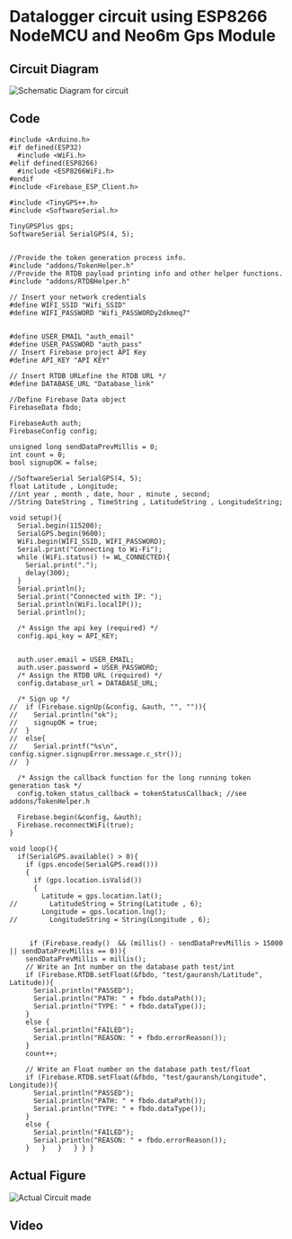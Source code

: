 # Datalogger circuit using ESP8266 NodeMCU and Neo6m Gps Module

## Circuit Diagram

![Schematic Diagram for circuit](~tt1190975/images/projects/DataLoggerCircuit.jpg)

## Code

    #include <Arduino.h>
    #if defined(ESP32)
      #include <WiFi.h>
    #elif defined(ESP8266)
      #include <ESP8266WiFi.h>
    #endif
    #include <Firebase_ESP_Client.h>

    #include <TinyGPS++.h>
    #include <SoftwareSerial.h>

    TinyGPSPlus gps;
    SoftwareSerial SerialGPS(4, 5);


    //Provide the token generation process info.
    #include "addons/TokenHelper.h"
    //Provide the RTDB payload printing info and other helper functions.
    #include "addons/RTDBHelper.h"

    // Insert your network credentials
    #define WIFI_SSID "Wifi_SSID"
    #define WIFI_PASSWORD "Wifi_PASSWORDy2dkmeq7"


    #define USER_EMAIL "auth_email"
    #define USER_PASSWORD "auth_pass"
    // Insert Firebase project API Key
    #define API_KEY "API KEY"

    // Insert RTDB URLefine the RTDB URL */
    #define DATABASE_URL "Database_link"

    //Define Firebase Data object
    FirebaseData fbdo;

    FirebaseAuth auth;
    FirebaseConfig config;

    unsigned long sendDataPrevMillis = 0;
    int count = 0;
    bool signupOK = false;

    //SoftwareSerial SerialGPS(4, 5);
    float Latitude , Longitude;
    //int year , month , date, hour , minute , second;
    //String DateString , TimeString , LatitudeString , LongitudeString;

    void setup(){
      Serial.begin(115200);
      SerialGPS.begin(9600);
      WiFi.begin(WIFI_SSID, WIFI_PASSWORD);
      Serial.print("Connecting to Wi-Fi");
      while (WiFi.status() != WL_CONNECTED){
        Serial.print(".");
        delay(300);
      }
      Serial.println();
      Serial.print("Connected with IP: ");
      Serial.println(WiFi.localIP());
      Serial.println();

      /* Assign the api key (required) */
      config.api_key = API_KEY;


      auth.user.email = USER_EMAIL;
      auth.user.password = USER_PASSWORD;
      /* Assign the RTDB URL (required) */
      config.database_url = DATABASE_URL;

      /* Sign up */
    //  if (Firebase.signUp(&config, &auth, "", "")){
    //    Serial.println("ok");
    //    signupOK = true;
    //  }
    //  else{
    //    Serial.printf("%s\n", config.signer.signupError.message.c_str());
    //  }

      /* Assign the callback function for the long running token generation task */
      config.token_status_callback = tokenStatusCallback; //see addons/TokenHelper.h

      Firebase.begin(&config, &auth);
      Firebase.reconnectWiFi(true);
    }

    void loop(){
      if(SerialGPS.available() > 0){
        if (gps.encode(SerialGPS.read()))
        {
          if (gps.location.isValid())
          {
            Latitude = gps.location.lat();
    //        LatitudeString = String(Latitude , 6);
            Longitude = gps.location.lng();
    //        LongitudeString = String(Longitude , 6);


         if (Firebase.ready()  && (millis() - sendDataPrevMillis > 15000 || sendDataPrevMillis == 0)){
        sendDataPrevMillis = millis();
        // Write an Int number on the database path test/int
        if (Firebase.RTDB.setFloat(&fbdo, "test/gauransh/Latitude", Latitude)){
          Serial.println("PASSED");
          Serial.println("PATH: " + fbdo.dataPath());
          Serial.println("TYPE: " + fbdo.dataType());
        }
        else {
          Serial.println("FAILED");
          Serial.println("REASON: " + fbdo.errorReason());
        }
        count++;

        // Write an Float number on the database path test/float
        if (Firebase.RTDB.setFloat(&fbdo, "test/gauransh/Longitude", Longitude)){
          Serial.println("PASSED");
          Serial.println("PATH: " + fbdo.dataPath());
          Serial.println("TYPE: " + fbdo.dataType());
        }
        else {
          Serial.println("FAILED");
          Serial.println("REASON: " + fbdo.errorReason());
        }   }   }   } } }

## Actual Figure

![Actual Circuit made](~tt1190975/images/projects/DataLoggerCircuit.jpg)

## Video
